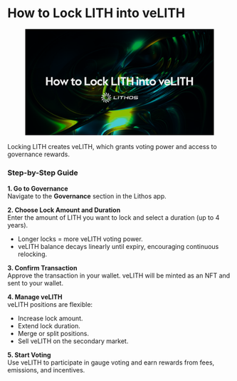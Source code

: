 # How to Lock LITH into veLITH

<figure><img src="../.gitbook/assets/04_How to Lock LITH into veLITH .png" alt=""><figcaption></figcaption></figure>

Locking LITH creates veLITH, which grants voting power and access to governance rewards.

### Step-by-Step Guide

**1. Go to Governance**\
Navigate to the **Governance** section in the Lithos app.

**2. Choose Lock Amount and Duration**\
Enter the amount of LITH you want to lock and select a duration (up to 4 years).

* Longer locks = more veLITH voting power.
* veLITH balance decays linearly until expiry, encouraging continuous relocking.

**3. Confirm Transaction**\
Approve the transaction in your wallet. veLITH will be minted as an NFT and sent to your wallet.

**4. Manage veLITH**\
veLITH positions are flexible:

* Increase lock amount.
* Extend lock duration.
* Merge or split positions.
* Sell veLITH on the secondary market.

**5. Start Voting**\
Use veLITH to participate in gauge voting and earn rewards from fees, emissions, and incentives.
